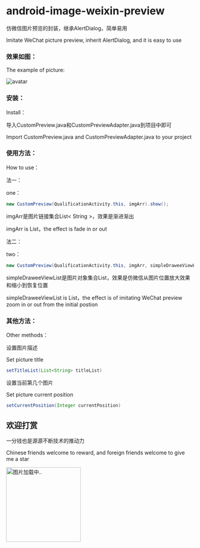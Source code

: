 # android-image-weixin-preview
仿微信图片预览的封装，继承AlertDialog，简单易用

Imitate WeChat picture preview, inherit AlertDialog, and it is easy to use

### 效果如图：

The example of picture:

![avatar](https://images.ylwx365.com/images/mini/63221619318502001.jpg)


### 安装：

Install：

导入CustomPreview.java和CustomPreviewAdapter.java到项目中即可

Import CustomPreview.java and CustomPreviewAdapter.java to your project

### 使用方法：

How to use：

法一：

one：
```java
new CustomPreview(QualificationActivity.this, imgArr).show();
```
imgArr是图片链接集合List< String >，效果是渐进渐出
  
imgArr is List<String>，the effect is fade in or out
  
法二：

two：
```java
new CustomPreview(QualificationActivity.this, imgArr, simpleDraweeViewList).show();
```
simpleDraweeViewList是图片对象集合List<SimpleDraweeView>，效果是仿微信从图片位置放大效果和缩小到恢复位置
  
simpleDraweeViewList is List<SimpleDraweeView>，the effect is of imitating WeChat preview zoom in or out from the initial postion
  
### 其他方法：

Other methods：

设置图片描述

Set picture title
```java
setTitleList(List<String> titleList)
```

设置当前第几个图片

Set picture current position
```java
setCurrentPosition(Integer currentPosition)
```

## 欢迎打赏
一分钱也是源源不断技术的推动力

Chinese friends welcome to reward, and foreign friends welcome to give me a star

<img src="https://images.ylwx365.com/images/mini/14911619318881657.jpg" alt="图片加载中.." width="200" />


